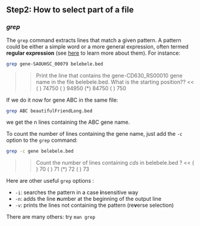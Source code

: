 ## Step2:  How to select part of a file

### *grep*

The `grep` command extracts lines that match a given pattern. 
A pattern could be either a simple word or a more general expression, often termed **regular expression** (see [here](https://librarycarpentry.org/lc-data-intro/01-regular-expressions/) to learn more about them). 
For instance:

```bash
grep gene-SAOUHSC_00079 belebele.bed
```

>> Print the line that contains the gene-CD630_RS00010 gene name in the file belebele.bed. What is the starting position?? <<
( ) 74750
( ) 94950
(*) 84750
( ) 750


If we do it now for gene ABC in the same file:

```bash
grep ABC beautifulFriendLong.bed
```

we get the n lines containing the ABC gene name.

To count the number of lines containing the gene name, just add the `-c` option to the `grep` command:

```bash
grep -c gene belebele.bed
```

>> Count the number of lines containing *cds* in belebele.bed ? <<
( ) 70
( ) 71
(*) 72
( ) 73


Here are other useful `grep` options :
- `-i`: searches the pattern in a case **i**nsensitive way
- `-n`: adds the line **n**umber at the beginning of the output line
- `-v`: prints the lines not containing the pattern (re**v**erse selection)

There are many others: try `man grep`


